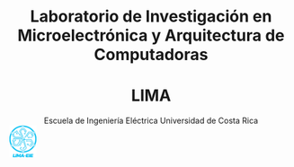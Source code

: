 <div align="center">
  <h1 align="center">Laboratorio de Investigación en Microelectrónica y Arquitectura de Computadoras</h1>
  <h1 align="center">LIMA</h1>

  </h2>Escuela de Ingeniería Eléctrica</h2>
  </h2>Universidad de Costa Rica</h2>
</div>

<img src="Logos-LIMA/LIMA EIE editable Logo-CelesteUCR.png" width="48">
